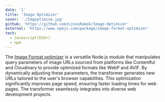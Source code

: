 ```yaml
---
date: '1'
title: 'Image Optimizer'
cover: './Imgoptimize.jpg'
github: 'https://github.com/LinusRamok/Image-Optimizer'
external: 'https://www.npmjs.com/package/image-format-optimizer'
tech:
  - Javascript(ES6+)
  - npm
---
```


The [Image Format optimizer](https://www.npmjs.com/package/image-format-optimizer) is a versatile Node.js module that manipulates query parameters of image URLs sourced from platforms like Contentful and Cloudinary to provide optimized formats like WebP and AVIF. By dynamically adjusting these parameters, the transformer generates new URLs tailored to the user's browser capabilities. This optimization significantly improves page speed, ensuring faster loading times for web pages. The transformer seamlessly integrates into diverse web development projects.